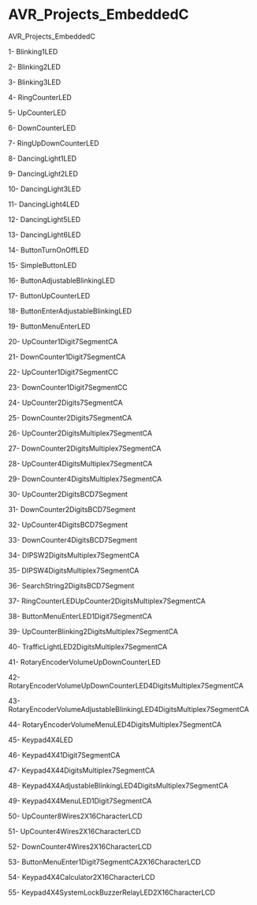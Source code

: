# AVR_Projects_EmbeddedC
AVR_Projects_EmbeddedC

1- Blinking1LED

2- Blinking2LED

3- Blinking3LED

4- RingCounterLED

5- UpCounterLED

6- DownCounterLED

7- RingUpDownCounterLED

8- DancingLight1LED

9- DancingLight2LED

10- DancingLight3LED

11- DancingLight4LED

12- DancingLight5LED

13- DancingLight6LED

14- ButtonTurnOnOffLED

15- SimpleButtonLED

16- ButtonAdjustableBlinkingLED

17- ButtonUpCounterLED

18- ButtonEnterAdjustableBlinkingLED

19- ButtonMenuEnterLED

20- UpCounter1Digit7SegmentCA

21- DownCounter1Digit7SegmentCA

22- UpCounter1Digit7SegmentCC

23- DownCounter1Digit7SegmentCC

24- UpCounter2Digits7SegmentCA

25- DownCounter2Digits7SegmentCA

26- UpCounter2DigitsMultiplex7SegmentCA

27- DownCounter2DigitsMultiplex7SegmentCA

28- UpCounter4DigitsMultiplex7SegmentCA

29- DownCounter4DigitsMultiplex7SegmentCA

30- UpCounter2DigitsBCD7Segment

31- DownCounter2DigitsBCD7Segment

32- UpCounter4DigitsBCD7Segment

33- DownCounter4DigitsBCD7Segment

34- DIPSW2DigitsMultiplex7SegmentCA

35- DIPSW4DigitsMultiplex7SegmentCA

36- SearchString2DigitsBCD7Segment

37- RingCounterLEDUpCounter2DigitsMultiplex7SegmentCA

38- ButtonMenuEnterLED1Digit7SegmentCA

39- UpCounterBlinking2DigitsMultiplex7SegmentCA

40- TrafficLightLED2DigitsMultiplex7SegmentCA

41- RotaryEncoderVolumeUpDownCounterLED

42- RotaryEncoderVolumeUpDownCounterLED4DigitsMultiplex7SegmentCA

43- RotaryEncoderVolumeAdjustableBlinkingLED4DigitsMultiplex7SegmentCA

44- RotaryEncoderVolumeMenuLED4DigitsMultiplex7SegmentCA

45- Keypad4X4LED

46- Keypad4X41Digit7SegmentCA

47- Keypad4X44DigitsMultiplex7SegmentCA

48- Keypad4X4AdjustableBlinkingLED4DigitsMultiplex7SegmentCA

49- Keypad4X4MenuLED1Digit7SegmentCA

50- UpCounter8Wires2X16CharacterLCD

51- UpCounter4Wires2X16CharacterLCD

52- DownCounter4Wires2X16CharacterLCD

53- ButtonMenuEnter1Digit7SegmentCA2X16CharacterLCD

54- Keypad4X4Calculator2X16CharacterLCD

55- Keypad4X4SystemLockBuzzerRelayLED2X16CharacterLCD
